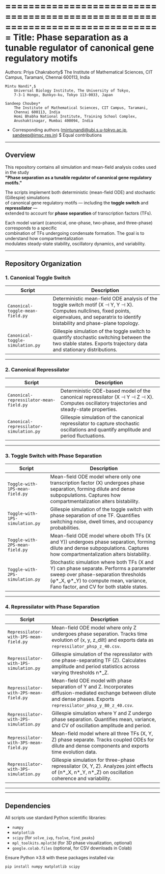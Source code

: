 ===============================================================================
Title: Phase separation as a tunable regulator of canonical gene regulatory motifs
===============================================================================

Authors:
    Priya Chakraborty$
        The Institute of Mathematical Sciences, CIT Campus, Taramani,
        Chennai 600113, India

    Mintu Nandi*,$
        Universal Biology Institute, The University of Tokyo,
        7-3-1 Hongo, Bunkyo-ku, Tokyo 113-0033, Japan

    Sandeep Choubey*
        The Institute of Mathematical Sciences, CIT Campus, Taramani,
        Chennai 600113, India
        Homi Bhabha National Institute, Training School Complex,
        Anushaktinagar, Mumbai 400094, India

* Corresponding authors (mintunandi@ubi.s.u-tokyo.ac.jp, sandeep@imsc.res.in)
$ Equal contributions

-------------------------------------------------------------------------------
Overview
-------------------------------------------------------------------------------
This repository contains all simulation and mean-field analysis codes used in the study  
**"Phase separation as a tunable regulator of canonical gene regulatory motifs."**

The scripts implement both deterministic (mean-field ODE) and stochastic (Gillespie) simulations  
of canonical gene regulatory motifs — including the **toggle switch** and **repressilator** —  
extended to account for **phase separation** of transcription factors (TFs).

Each model variant (canonical, one-phase, two-phase, and three-phase) corresponds to a specific  
combination of TFs undergoing condensate formation. The goal is to understand how compartmentalization  
modulates steady-state stability, oscillatory dynamics, and variability.

-------------------------------------------------------------------------------
Repository Organization
-------------------------------------------------------------------------------

### 1. Canonical Toggle Switch
| Script | Description |
|--------|--------------|
| `Canonical-toggle-mean-field.py` | Deterministic mean-field ODE analysis of the toggle switch motif (X ⊣ Y, Y ⊣ X). Computes nullclines, fixed points, eigenvalues, and separatrix to identify bistability and phase-plane topology. |
| `Canonical-toggle-simulation.py` | Gillespie simulation of the toggle switch to quantify stochastic switching between the two stable states. Exports trajectory data and stationary distributions. |

---

### 2. Canonical Repressilator
| Script | Description |
|--------|--------------|
| `Canonical-repressilator-mean-field.py` | Deterministic ODE-based model of the canonical repressilator (X ⊣ Y ⊣ Z ⊣ X). Computes oscillatory trajectories and steady-state properties. |
| `Canonical-repressilator-simulation.py` | Gillespie simulation of the canonical repressilator to capture stochastic oscillations and quantify amplitude and period fluctuations. |

---

### 3. Toggle Switch with Phase Separation
| Script | Description |
|--------|--------------|
| `Toggle-with-1PS-mean-field.py` | Mean-field ODE model where only one transcription factor (X) undergoes phase separation, forming dilute and dense subpopulations. Captures how compartmentalization alters bistability. |
| `Toggle-with-1PS-simulation.py` | Gillespie simulation of the toggle switch with phase separation of one TF. Quantifies switching noise, dwell times, and occupancy probabilities. |
| `Toggle-with-2PS-mean-field.py` | Mean-field ODE model where oboth TFs (X and Y)) undergoes phase separation, forming dilute and dense subpopulations. Captures how compartmentalization alters bistability. |
| `Toggle-with-2PS-simulation.py` | Stochastic simulation where both TFs (X and Y) can phase separate. Performs a parameter sweep over phase-separation thresholds (φ*_X, φ*_Y) to compute mean, variance, Fano factor, and CV for both stable states. |

---

### 4. Repressilator with Phase Separation
| Script | Description |
|--------|--------------|
| `Repressilator-with-1PS-mean-field.py` | Mean-field ODE model where only Z undergoes phase separation. Tracks time evolution of (x, y, z_dilt) and exports data as `repressilator_phsp_z_40.csv`. |
| `Repressilator-with-1PS-simulation.py` | Gillespie simulation of the repressilator with one phase-separating TF (Z). Calculates amplitude and period statistics across varying thresholds n*_Z. |
| `Repressilator-with-2PS-mean-field.py` | Mean-field ODE model with phase separation of Y and Z. Incorporates diffusion-mediated exchange between dilute and dense phases. Exports `repressilator_phsp_y_80_z_40.csv`. |
| `Repressilator-with-2PS-simulation.py` | Gillespie simulation where Y and Z undergo phase separation. Quantifies mean, variance, and CV of oscillation amplitude and period. |
| `Repressilator-with-3PS-mean-field.py` | Mean-field model where all three TFs (X, Y, Z) phase separate. Tracks coupled ODEs for dilute and dense components and exports time evolution data. |
| `Repressilator-with-3PS-simulation.py` | Gillespie simulation for three-phase repressilator (X, Y, Z). Analyzes joint effects of (n*_X, n*_Y, n*_Z) on oscillation coherence and variability. |

---

-------------------------------------------------------------------------------
Dependencies
-------------------------------------------------------------------------------
All scripts use standard Python scientific libraries:
- `numpy`
- `matplotlib`
- `scipy` (for `solve_ivp`, `fsolve`, `find_peaks`)
- `mpl_toolkits.mplot3d` (for 3D phase visualization, optional)
- `google.colab.files` (optional, for CSV downloads in Colab)

Ensure Python ≥3.8 with these packages installed via:
```bash
pip install numpy matplotlib scipy
